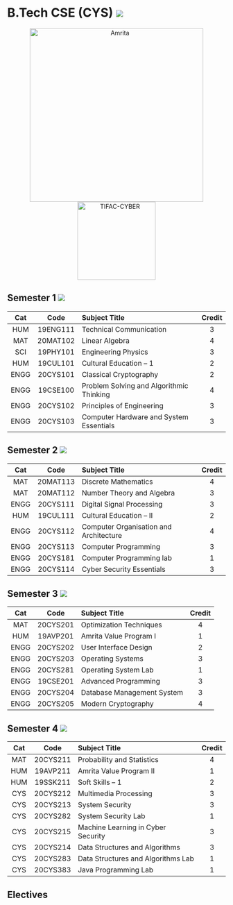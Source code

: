 # B.Tech CSE (CYS) ![](https://img.shields.io/badge/-20CYS-brightgreen)

<p align="center">
    <img src="https://amrita-tifac-cyber-blockchain.github.io/Amrita-TIFAC-Cyber-Blockchain/AVV_PNG.png" alt ="Amrita" width="400" />
    <img src="https://amrita-tifac-cyber-blockchain.github.io/Amrita-TIFAC-Cyber-Blockchain/TIFAC-CORE_in_Cyber_Security.png" alt ="TIFAC-CYBER" width="180" />
</p>

## Semester 1 ![](https://img.shields.io/badge/Credit-24-blue)

| Cat | Code | Subject Title | Credit | 
|:---:|:----:|:--------------|:------:|
| HUM | 19ENG111 | Technical Communication | 3 |
| MAT | 20MAT102 | Linear Algebra | 4 | 
| SCI | 19PHY101 | Engineering Physics | 3 |
| HUM | 19CUL101 | Cultural Education – 1 | 2 | 
| ENGG | 20CYS101 | Classical Cryptography | 2 | 
| ENGG | 19CSE100 | Problem Solving and Algorithmic Thinking | 4 |
| ENGG | 20CYS102 | Principles of Engineering | 3 |
| ENGG | 20CYS103 | Computer Hardware and System Essentials | 3 |

## Semester 2 ![](https://img.shields.io/badge/Credit-23-blue)

| Cat | Code | Subject Title | Credit | 
|:---:|:----:|:--------------|:------:|
| MAT | 20MAT113 | Discrete Mathematics | 4 | 
| MAT | 20MAT112 | Number Theory and Algebra | 3 |
| ENGG | 20CYS111 | Digital Signal Processing | 3 |
| HUM | 19CUL111 | Cultural Education – II | 2 |
| ENGG | 20CYS112 | Computer Organisation and Architecture | 4 |
| ENGG | 20CYS113 | Computer Programming | 3 |
| ENGG | 20CYS181 | Computer Programming lab | 1 |
| ENGG | 20CYS114 | Cyber Security Essentials | 3 |

## Semester 3 ![](https://img.shields.io/badge/Credit-21-blue)

| Cat | Code | Subject Title | Credit | 
|:---:|:----:|:--------------|:------:|
| MAT | 20CYS201 | Optimization Techniques | 4 |
| HUM | 19AVP201 | Amrita Value Program I | 1 |
| ENGG | 20CYS202 | User Interface Design | 2 |
| ENGG | 20CYS203 | Operating Systems | 3 |
| ENGG | 20CYS281 | Operating System Lab | 1 |
| ENGG | 19CSE201 | Advanced Programming | 3 | 
| ENGG | 20CYS204 | Database Management System | 3 |
| ENGG | 20CYS205 | Modern Cryptography | 4 |

## Semester 4 ![](https://img.shields.io/badge/Credit-22-blue)

| Cat | Code | Subject Title | Credit | 
|:---:|:----:|:--------------|:------:|
| MAT | 20CYS211 | Probability and Statistics | 4 |
| HUM | 19AVP211 | Amrita Value Program II | 1 |
| HUM | 19SSK211 | Soft Skills – 1 | 2 |
| CYS | 20CYS212 | Multimedia Processing | 3 |
| CYS | 20CYS213 | System Security | 3 |
| CYS | 20CYS282 | System Security Lab | 1 |
| CYS | 20CYS215 | Machine Learning in Cyber Security | 3 |
| CYS | 20CYS214 | Data Structures and Algorithms | 3 |
| CYS | 20CYS283 | Data Structures and Algorithms Lab | 1 |
| CYS | 20CYS383 | Java Programming Lab | 1 |

## Electives 


